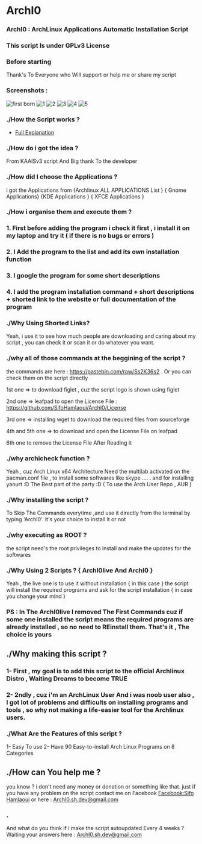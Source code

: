 # ArchI0
### ArchI0 : ArchLinux Applications Automatic Installation Script
### This script Is under GPLv3 License

### Before starting
   Thank's To Everyone who Will support or help me or share my script
### Screenshots : 
![first born](https://i.imgur.com/HVNYCDL.png)
![1](https://i.imgur.com/LbLu9ww.png)
![2](https://i.imgur.com/RguNRLU.png)
![3](https://i.imgur.com/BdUHzjR.png)
![4](https://i.imgur.com/zxeFE8v.png)
![5](https://i.imgur.com/yUGBOgL.png)

### ./How the Script works ? 
   * [Full Explanation](https://pastebin.com/raw/7XiBkskg)

### ./How do i got the idea ? 
   From KAAISv3 script And Big thank To the developer

### ./How did I choose the Applications ? 

   i got the Applications from {Archlinux ALL APPLICATIONS List } { Gnome Applications} {KDE Applications } { XFCE Applications }
   
### ./How i organise them and execute them ?
### 1. First before adding the program i check it first , i install it on my laptop and try it ( if there is no bugs or errors ) 

### 2. I Add the program to the list and add its own installation function
 
### 3. I google the program for some short descriptions

### 4. I add the program installation command + short descriptions + shorted link to the website or full documentation of the program
   
### ./Why Using Shorted Links? 
Yeah, i use it to see how much people are downloading and caring about my script ,  you can check it or scan it or do whatever you want.
   
### ./why all of those commands at the beggining of the script ? 

the commands are here : https://pastebin.com/raw/Ss2K36s2 .
Or you can check them on the script directly

1st one => to download figlet , cuz the script logo is shown using figlet 

2nd one => leafpad to open the License File : https://github.com/SifoHamlaoui/ArchI0/License

3rd one => installing wget to download the required files from sourceforge

4th and 5th one => to download and open the License File on leafpad

6th one to remove the License File After Reading it 

### ./why archicheck function ? 

Yeah , cuz Arch Linux x64 Architecture Need the multilab activated on the pacman.conf file 
   , to install some softwares like skype .... .
   and for installing yaourt :D The Best part of the party :D ( To use the Arch User Repo , AUR )
   
### ./Why installing the script ? 
To Skip The Commands everytime ,and use it directly from the terminal by typing 'ArchI0'.
   it's your choice to install it or not     
   
### ./why executing as ROOT ? 

the script need's the root privileges to install and make the updates for the softwares

### ./Why Using 2 Scripts ? { ArchI0live And ArchI0 }
Yeah , the live one is to use it without installation { in this case } the script will install the required programs
and ask for the script installation { in case you change your mind }
  
### PS : In The ArchI0live I removed The First Commands cuz if some one installed the script means the required programs are already installed , so no need to REinstall them. That's it  , The choice is yours

## ./Why making this script ? 

### 1- First , my goal is to add this script to the official Archlinux Distro , Waiting Dreams to become TRUE

### 2- 2ndly , cuz i'm an ArchLinux User And i was noob user also , I got lot of problems and difficults on installing programs and tools , so why not making a life-easier tool for the Archlinux users.

### ./What Are the Features of this script ?
1-  Easy To use 
2- Have 90 Easy-to-install Arch Linux Programs on 8 Categories

## ./How can You help me ? 
you know ? i don't need any money or donation or something like that.
just if you have any problem on the script contact me on Facebook [Facebook:Sifo Hamlaoui](https://www.facebook.com/S1fo.Hamlaoui) or here : ArchI0.sh.dev@gmail.com
### .

And what do you think if i make the script autoupdated Every 4 weeks ? 
Waiting your answers here : ArchI0.sh.dev@gmail.com

